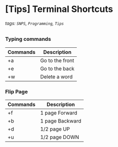 # [Tips] Terminal Shortcuts 

###### tags: `SNPS`, `Programming`, `Tips`

### Typing commands
| Commands | Description     |
| -------- | --------------- |
| <ctrl>+a | Go to the front |
| <ctrl>+e | Go to the back  |
| <ctrl>+w | Delete a word   |


### Flip Page
| Commands | Description     |
| -------- | --------------- |
| <ctrl>+f | 1 page Forward  |
| <ctrl>+b | 1 page Backward |
| <ctrl>+d | 1/2 page UP     |
| <ctrl>+u | 1/2 page DOWN   |

